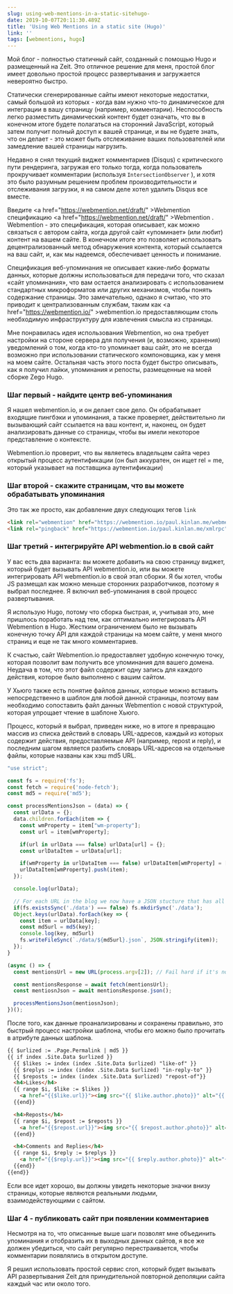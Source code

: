 ```yaml
---
slug: using-web-mentions-in-a-static-sitehugo-
date: 2019-10-07T20:11:30.489Z
title: 'Using Web Mentions in a static site (Hugo)'
link: ''
tags: [webmentions, hugo]
---
```


Мой блог - полностью статичный сайт, созданный с помощью Hugo и размещенный на Zeit. Это отличное решение для меня, простой блог имеет довольно простой процесс развертывания и загружается невероятно быстро.

Статически сгенерированные сайты имеют некоторые недостатки, самый большой из которых - когда вам нужно что-то динамическое для интеграции в вашу страницу (например, комментарии). Неспособность легко разместить динамический контент будет означать, что вы в конечном итоге будете полагаться на сторонний JavaScript, который затем получит полный доступ к вашей странице, и вы не будете знать, что он делает - это может быть отслеживание ваших пользователей или замедление вашей страницы нагрузить.

Недавно я снял текущий виджет комментариев (Disqus) с критического пути рендеринга, загружая его только тогда, когда пользователь прокручивает комментарии (используя `IntersectionObserver` ), и хотя это было разумным решением проблем производительности и отслеживания загрузки, я на самом деле хотел удалить Disqus все вместе.

Введите <a <span class="notranslate">href=&quot;https://webmention.net/draft/&quot; &gt;Webmention</a> спецификацию <a <span class="notranslate">href=&quot;https://webmention.net/draft/&quot; &gt;Webmention</a> . Webmention - это спецификация, которая описывает, как можно связаться с автором сайта, когда другой сайт «упоминает» (или любит) контент на вашем сайте. В конечном итоге это позволяет использовать децентрализованный метод обнаружения контента, который ссылается на ваш сайт, и, как мы надеемся, обеспечивает ценность и понимание.

Спецификация веб-упоминания не описывает какие-либо форматы данных, которые должны использоваться для передачи того, что сказал «сайт упоминания», что вам остается анализировать с использованием стандартных микроформатов или других механизмов, чтобы понять содержание страницы. Это замечательно, однако я считаю, что это приводит к централизованным службам, таким как <a <span class="notranslate">href=&quot;https://webmention.io/&quot; &gt;webmention.io</a> предоставляющим столь необходимую инфраструктуру для извлечения смысла из страницы.

Мне понравилась идея использования Webmention, но она требует настройки на стороне сервера для получения (и, возможно, хранения) уведомлений о том, когда кто-то упоминает ваш сайт, это не всегда возможно при использовании статического компоновщика, как у меня на моем сайте. Остальная часть этого поста будет быстро описывать, как я получил лайки, упоминания и репосты, размещенные на моей сборке Zego Hugo.

### Шаг первый - найдите центр веб-упоминания

Я нашел webmention.io, и он делает свое дело. Он обрабатывает входящие пингбэки и упоминания, а также проверяет, действительно ли вызывающий сайт ссылается на ваш контент, и, наконец, он будет анализировать данные со страницы, чтобы вы имели некоторое представление о контексте.

Webmention.io проверит, что вы являетесь владельцем сайта через открытый процесс аутентификации (он был аккуратен, он ищет rel = me, который указывает на поставщика аутентификации)

### Шаг второй - скажите страницам, что вы можете обрабатывать упоминания

Это так же просто, как добавление двух следующих тегов `link`

```html
<link rel="webmention" href="https://webmention.io/paul.kinlan.me/webmention">
<link rel="pingback" href="https://webmention.io/paul.kinlan.me/xmlrpc">
```

### Шаг третий - интегрируйте API webmention.io в свой сайт

У вас есть два варианта: вы можете добавить на свою страницу виджет, который будет вызывать API webmention.io, или вы можете интегрировать API webmention.io в свой этап сборки. Я бы хотел, чтобы JS размещал как можно меньше сторонних разработчиков, поэтому я выбрал последнее. Я включил веб-упоминания в свой процесс развертывания.

Я использую Hugo, потому что сборка быстрая, и, учитывая это, мне пришлось поработать над тем, как оптимально интегрировать API Webmention в Hugo. Жестким ограничением было не вызывать конечную точку API для каждой страницы на моем сайте, у меня много страниц и еще не так много комментариев.

К счастью, сайт Webmention.io предоставляет удобную конечную точку, которая позволит вам получить все упоминания для вашего домена. Неудача в том, что этот файл содержит одну запись для каждого действия, которое было выполнено с вашим сайтом.

У Хьюго также есть понятие файлов данных, которые можно вставить непосредственно в шаблон для любой данной страницы, поэтому вам необходимо сопоставить файл данных Webmention с новой структурой, которая упрощает чтение в шаблоне Хьюго.

Процесс, который я выбрал, приведен ниже, но в итоге я превращаю массив из списка действий в словарь URL-адресов, каждый из которых содержит действия, предоставляемые API (например, repost и reply), и последним шагом является разбить словарь URL-адресов на отдельные файлы, которые названы как хэш md5 URL.

```javascript
"use strict";

const fs = require('fs');
const fetch = require('node-fetch');
const md5 = require('md5');

const processMentionsJson = (data) => {
  const urlData = {};
  data.children.forEach(item => {
    const wmProperty = item["wm-property"];
    const url = item[wmProperty];

    if(url in urlData === false) urlData[url] = {};
    const urlDataItem = urlData[url];

    if(wmProperty in urlDataItem === false) urlDataItem[wmProperty] = [];
    urlDataItem[wmProperty].push(item);
  });

  console.log(urlData);

  // For each URL in the blog we now have a JSON stucture that has all the like, mentions and reposts
  if(fs.existsSync('./data') === false) fs.mkdirSync('./data');
  Object.keys(urlData).forEach(key => {
    const item = urlData[key];
    const md5url = md5(key);
    console.log(key, md5url)
    fs.writeFileSync(`./data/${md5url}.json`, JSON.stringify(item));
  });
}

(async () => {
  const mentionsUrl = new URL(process.argv[2]); // Fail hard if it's not a uRL

  const mentionsResponse = await fetch(mentionsUrl);
  const mentiosnJson = await mentionsResponse.json();

  processMentionsJson(mentiosnJson);
})();
```

После того, как данные проанализированы и сохранены правильно, это быстрый процесс настройки шаблона, чтобы его можно было прочитать в атрибуте данных шаблона.

```html
{{ $urlized := .Page.Permalink | md5 }}
{{ if index .Site.Data $urlized }}
  {{ $likes := index (index .Site.Data $urlized) "like-of" }}
  {{ $replys := index (index .Site.Data $urlized) "in-reply-to" }}
  {{ $reposts := index (index .Site.Data $urlized) "repost-of"}}
  <h4>Likes</h4>
  {{ range $i, $like := $likes }}
    <a href="{{$like.url}}"><img src="{{ $like.author.photo}}" alt="{{ $like.author.name }}" class="profile photo"></a>
  {{end}}

  <h4>Reposts</h4>
  {{ range $i, $repost := $reposts }}
    <a href="{{$repost.url}}"><img src="{{ $repost.author.photo}}" alt="{{ $repost.author.name }}" class="profile photo"></a>
  {{end}}

  <h4>Comments and Replies</h4>
  {{ range $i, $reply := $replys }}
    <a href="{{$reply.url}}"><img src="{{ $reply.author.photo}}" alt="{{ $reply.author.name }}" class="profile photo"></a>
  {{end}}
{{end}}
```

Если все идет хорошо, вы должны увидеть некоторые значки внизу страницы, которые являются реальными людьми, взаимодействующими с сайтом.

### Шаг 4 - публиковать сайт при появлении комментариев

Несмотря на то, что описанные выше шаги позволят мне объединить упоминания и отобразить их в выходных данных сайтов, я все же должен убедиться, что сайт регулярно перестраивается, чтобы комментарии появлялись в открытом доступе.

Я решил использовать простой сервис cron, который будет вызывать API развертывания Zeit для принудительной повторной деполяции сайта каждый час или около того.
